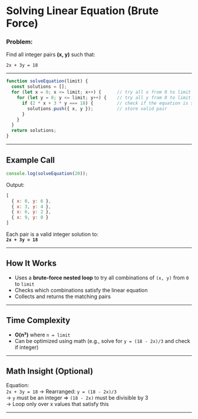 #  Solving Linear Equation (Brute Force)

###  Problem:
Find all integer pairs **(x, y)** such that:

```
2x + 3y = 18
```

---

```js
function solveEquation(limit) {
  const solutions = [];
  for (let x = 0; x <= limit; x++) {      // try all x from 0 to limit
    for (let y = 0; y <= limit; y++) {    // try all y from 0 to limit
      if (2 * x + 3 * y === 18) {         // check if the equation is satisfied
        solutions.push({ x, y });         // store valid pair
      }
    }
  }
  return solutions;
}
```

---

##  Example Call

```js
console.log(solveEquation(20));
```

Output:
```js
[
  { x: 0, y: 6 },
  { x: 3, y: 4 },
  { x: 6, y: 2 },
  { x: 9, y: 0 }
]
```

Each pair is a valid integer solution to:  
**`2x + 3y = 18`**

---

##  How It Works

- Uses a **brute-force nested loop** to try all combinations of `(x, y)` from `0` to `limit`
- Checks which combinations satisfy the linear equation
- Collects and returns the matching pairs

---

## Time Complexity

- **O(n²)** where `n = limit`
- Can be optimized using math (e.g., solve for `y = (18 - 2x)/3` and check if integer)

---

##  Math Insight (Optional)

Equation:  
`2x + 3y = 18` → Rearranged: `y = (18 - 2x)/3`  
→ `y` must be an integer ⇒ `(18 - 2x)` must be divisible by 3  
→ Loop only over x values that satisfy this

---